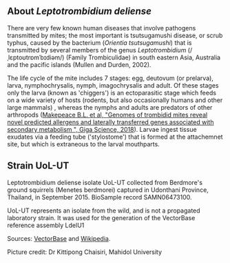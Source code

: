 About *Leptotrombidium deliense*
--------------------------------

There are very few known human diseases that involve pathogens
transmitted by mites; the most important is tsutsugamushi disease, or
scrub typhus, caused by the bacterium (*Orientia tsutsugamushi*) that is
transmitted by several members of the genus *Leptotrombidium*
(/ˌlɛptoʊtrɒmˈbɪdiəm/) (Family Trombiculidae) in south eastern Asia,
Australia and the pacific islands (Mullen and Durden, 2002).

The life cycle of the mite includes 7 stages: egg, deutovum (or
prelarva), larva, nymphochrysalis, nymph, imagochrysalis and adult. Of
these stages only the larva (known as \'chiggers\') is an ectoparasitic
stage which feeds on a wide variety of hosts (rodents, but also
occasionally humans and other large mammals) , whereas the nymphs and
adults are predators of other arthropods ([Makepeace B.L. et al,
\"Genomes of trombidid mites reveal novel predicted allergens and
laterally transferred genes associated with secondary metabolism \",
Giga Science,
2018](https://academic.oup.com/gigascience/article/7/12/giy127/5160133)).
Larvae ingest tissue exudates via a feeding tube (\'stylostome\') that
is formed at the attachemnet site, but which is extraneous to the larval
mouthparts.

Strain UoL-UT
-------------

Leptotrombidium deliense isolate UoL-UT collected from Berdmore\'s
ground squirrels (Menetes berdmorei) captured in Udonthani Province,
Thailand, in September 2015. BioSample record SAMN06473100.

UoL-UT represents an isolate from the wild, and is not a propagated
laboratory strain. It was used for the generation of the VectorBase
reference assembly LdelU1

Sources:
[VectorBase](https://veupathdb.org/veupathdb/app/search/dataset/AllDatasets/result?filterTerm=GCA_003675905.1)
and [Wikipedia](https://en.wikipedia.org/wiki/Leptotrombidium).

Picture credit: Dr Kittipong Chaisiri, Mahidol University
